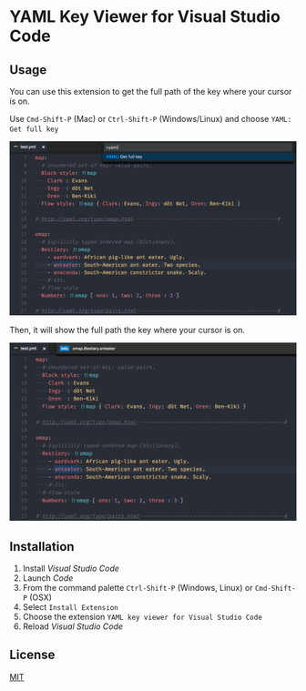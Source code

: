 # YAML Key Viewer for Visual Studio Code

## Usage

You can use this extension to get the full path of the key where your cursor is on.

Use `Cmd-Shift-P` (Mac) or `Ctrl-Shift-P` (Windows/Linux) and choose `YAML: Get full key`

![command](https://raw.githubusercontent.com/CYBAI/vscode-yaml-key-viewer/master/screenshots/command.png)

Then, it will show the full path the key where your cursor is on.

![result](https://raw.githubusercontent.com/CYBAI/vscode-yaml-key-viewer/master/screenshots/result.png)

## Installation

1. Install *Visual Studio Code*
2. Launch *Code*
3. From the command palette `Ctrl-Shift-P` (Windows, Linux) or `Cmd-Shift-P` (OSX)
4. Select `Install Extension`
5. Choose the extension `YAML key viewer for Visual Studio Code`
6. Reload *Visual Studio Code*

## License
[MIT](LICENSE.md)


